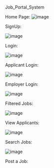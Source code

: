 Job_Portal_System

Home Page:
![image](https://github.com/user-attachments/assets/d5aca6ca-ae9a-4667-8015-b2e372f9467d)


SignUp:

![image](https://github.com/user-attachments/assets/d410d86b-abd8-4ccd-ab87-312848916ab2)

 
Login:

![image](https://github.com/user-attachments/assets/c507da5c-b8c2-4a26-8256-c0b416717c73)

 
Applicant Login:

![image](https://github.com/user-attachments/assets/6d6c0bbe-6714-4979-92f2-58af8fedda04)

Employer Login:

![image](https://github.com/user-attachments/assets/cbc592be-2b29-465a-b98b-942514d49bb3)


Filtered Jobs:

![image](https://github.com/user-attachments/assets/ec74e661-c95b-4cbd-a586-1d5d5f26d087)



View Applicants:

![image](https://github.com/user-attachments/assets/a960b6f9-e2a7-452b-8f69-da969edcbdfe)

Search Jobs:

![image](https://github.com/user-attachments/assets/a79ccba9-62e1-433b-89f6-b34245100c68)

 






Post a Job:

  
